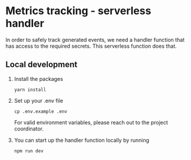 # Metrics tracking - serverless handler

In order to safely track generated events, we need a handler function that has access to the required secrets. This serverless function does that.

## Local development

1. Install the packages

   `yarn install`

2. Set up your .env file

   `cp .env.example .env`

   For valid environment variables, please reach out to the project coordinator.

3. You can start up the handler function locally by running

   `npm run dev`

